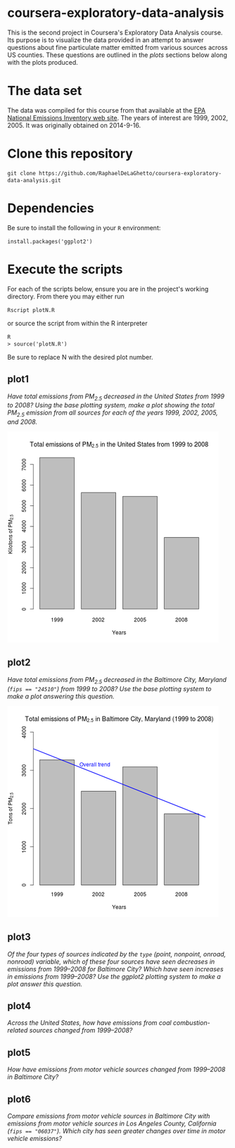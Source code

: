 coursera-exploratory-data-analysis
==================================

This is the second project in Coursera's Exploratory Data Analysis course. Its purpose is to 
visualize the data provided in an attempt to answer questions about fine particulate matter
emitted from various sources across US counties. These questions are outlined in the _plots_ 
sections below along with the plots produced.

# The data set

The data was compiled for this course from that available at the
[EPA National Emissions Inventory web site](http://www.epa.gov/ttn/chief/eiinformation.html). The years of
interest are 1999, 2002, 2005. It was originally obtained on 2014-9-16.


# Clone this repository

```
git clone https://github.com/RaphaelDeLaGhetto/coursera-exploratory-data-analysis.git
```

# Dependencies

Be sure to install the following in your `R` environment:

```
install.packages('ggplot2')
```

# Execute the scripts

For each of the scripts below, ensure you are in the project's working directory. From there you may either run

```
Rscript plotN.R
```

or source the script from within the R interpreter

```
R
> source('plotN.R')
```

Be sure to replace N with the desired plot number.

## plot1

_Have total emissions from PM<sub>2.5</sub> decreased in the United States from 1999 to 2008? Using the base plotting
system, make a plot showing the total PM<sub>2.5</sub> emission from all sources for each of the years 1999, 2002,
 2005, and 2008._

![plot1.png](https://raw.githubusercontent.com/RaphaelDeLaGhetto/coursera-exploratory-data-analysis/master/plot1.png)

## plot2

_Have total emissions from PM<sub>2.5</sub> decreased in the Baltimore City, Maryland (`fips == "24510"`) from 1999 to 2008? Use
the base plotting system to make a plot answering this question._

![plot2.png](https://raw.githubusercontent.com/RaphaelDeLaGhetto/coursera-exploratory-data-analysis/master/plot2.png)

## plot3

_Of the four types of sources indicated by the `type` (point, nonpoint, onroad, nonroad) variable, which of these four
sources have seen decreases in emissions from 1999–2008 for Baltimore City? Which have seen increases in emissions from
1999–2008? Use the ggplot2 plotting system to make a plot answer this question._


## plot4

_Across the United States, how have emissions from coal combustion-related sources changed from 1999–2008?_

## plot5

_How have emissions from motor vehicle sources changed from 1999–2008 in Baltimore City?_

## plot6

_Compare emissions from motor vehicle sources in Baltimore City with emissions from motor vehicle sources in Los Angeles
County, California (`fips == "06037"`). Which city has seen greater changes over time in motor vehicle emissions?_



